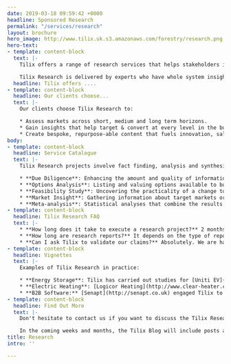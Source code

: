 ```yaml
---
date: 2019-03-18 09:59:42 +0000
headline: Sponsored Research
permalink: "/services/research"
layout: brochure
hero_image: http://www.tilix.uk.s3.amazonaws.com/forestry/research.png
hero-text:
- template: content-block
  text: |-
    Tilix offers a range of research services that helps stakeholders in the energy and clean-tech categories frame their market, develop their business and better understand product-market fit.

    Tilix Research is delivered by experts who have whole system insight and experience. Our clients trust us for advice, ideas and opinions around technologies, people, processes, organisations, markets, products and projects.
  headline: Tilix offers ....
- template: content-block
  headline: Our clients choose...
  text: |-
    Our clients choose Tilix Research to:

    * Assess markets across short, medium and long term horizons.
    * Gain insights that help target & convert at every level in the business development funnel.
    * Create bespoke, repurpose-able content that fuels innovation, sales and marketing activity.
body:
- template: content-block
  headline: Service Catalogue
  text: |-
    Tilix Research projects involve fact finding, analysis and synthesis. They deliver reports and presentations which are served with dollops of creative thinking. Examples of research projects include:

    * **Due Diligence**: Enhancing the amount and quality of information available to decision makers before entering into an agreement or contract.
    * **Options Analysis**: Listing and valuing options available to business management, regulators and investors relating to opportunities and threats.
    * **Feasibility Study**: Uncovering the practicality of a change to an existing business or a proposed new venture.
    * **Market Insight**: Gathering information about target markets or customers to support the business strategy process or business development activities.
    * **Meta-analysis**: Statistical analyses that combine the results of multiple studies.
- template: content-block
  headline: Tilix Research FAQ
  text: |-
    * **How long does it take to execute a research project?** 2 months is the average duration but shorter or longer projects are quite common.
    * **How long are research reports?** It depends on the type of report, the subject chosen, as well as other factors. Tilix reports range from 5 page market overviews or appraisals to upwards of 60 pages for in-depth studies.
    * **Can I ask Tilix to validate our claims?** Absolutely. We are happy to act as an independent 3rd party to validate your company's claims about its products or services. However, we don’t guarantee the outcome. If it is unfavourable, you should treat the report as internal lessons learnt rather than marketing collateral.
- template: content-block
  headline: Vignettes
  text: |-
    Examples of Tilix Research in practice:

    * **Energy Storage**: Tilix has carried out studies for [Uniti EV](https://www.uniti.earth/) and [Pivot Power](http://pivot-power.co.uk/). in areas including lithium-ion battery technology and vehicle to grid.
    * **Electric Heating**: [Logicor Heating](http://www.clear-heater.co.uk/), a leader in far-field IR heating technology, has benefited both tactically and strategically from Tilix Research focussed on metering and sensors.
    * **B2B Software:** [Senapt](http://senapt.co.uk) engaged Tilix to explore trends in pricing, integration, infrastructure and business intelligence affecting the market for their software.
- template: content-block
  headline: Find Out More
  text: |-
    Don't hesitate to contact us if you want to discuss the Tilix Research value proposition in more detail. We will be delighted share outputs from the research cycle e.g. project proposals, data, methods, workflows, software, project reports and research articles.

    In the coming weeks and months, the Tilix Blog will include posts about our research projects and methods.
title: Research
intro: ''

---
```

